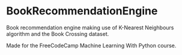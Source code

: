 # BookRecommendationEngine
Book recommendation engine making use of K-Nearest Neighbours algorithm and the Book Crossing dataset.

Made for the FreeCodeCamp Machine Learning With Python course.
